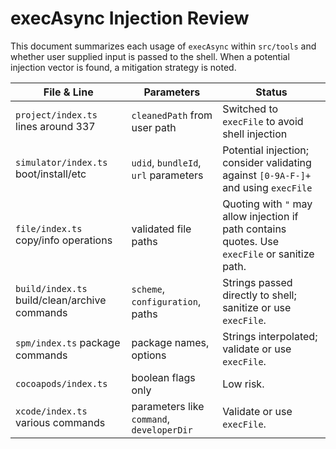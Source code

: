 # execAsync Injection Review

This document summarizes each usage of `execAsync` within `src/tools` and whether
user supplied input is passed to the shell. When a potential injection vector is
found, a mitigation strategy is noted.

| File & Line | Parameters | Status |
|-------------|-----------|--------|
| `project/index.ts` lines around 337 | `cleanedPath` from user path | Switched to `execFile` to avoid shell injection |
| `simulator/index.ts` boot/install/etc | `udid`, `bundleId`, `url` parameters | Potential injection; consider validating against `[0-9A-F-]+` and using `execFile` |
| `file/index.ts` copy/info operations | validated file paths | Quoting with `"` may allow injection if path contains quotes. Use `execFile` or sanitize path. |
| `build/index.ts` build/clean/archive commands | `scheme`, `configuration`, paths | Strings passed directly to shell; sanitize or use `execFile`. |
| `spm/index.ts` package commands | package names, options | Strings interpolated; validate or use `execFile`. |
| `cocoapods/index.ts` | boolean flags only | Low risk. |
| `xcode/index.ts` various commands | parameters like `command`, `developerDir` | Validate or use `execFile`. |

